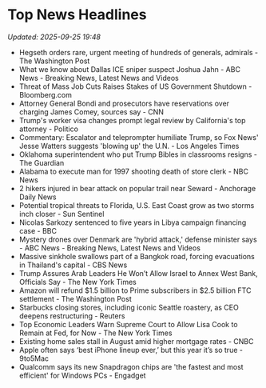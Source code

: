 # Top News Headlines

_Updated: 2025-09-25 19:48_

- Hegseth orders rare, urgent meeting of hundreds of generals, admirals - The Washington Post
- What we know about Dallas ICE sniper suspect Joshua Jahn - ABC News - Breaking News, Latest News and Videos
- Threat of Mass Job Cuts Raises Stakes of US Government Shutdown - Bloomberg.com
- Attorney General Bondi and prosecutors have reservations over charging James Comey, sources say - CNN
- Trump's worker visa changes prompt legal review by California's top attorney - Politico
- Commentary: Escalator and teleprompter humiliate Trump, so Fox News' Jesse Watters suggests 'blowing up' the U.N. - Los Angeles Times
- Oklahoma superintendent who put Trump Bibles in classrooms resigns - The Guardian
- Alabama to execute man for 1997 shooting death of store clerk - NBC News
- 2 hikers injured in bear attack on popular trail near Seward - Anchorage Daily News
- Potential tropical threats to Florida, U.S. East Coast grow as two storms inch closer - Sun Sentinel
- Nicolas Sarkozy sentenced to five years in Libya campaign financing case - BBC
- Mystery drones over Denmark are 'hybrid attack,' defense minister says - ABC News - Breaking News, Latest News and Videos
- Massive sinkhole swallows part of a Bangkok road, forcing evacuations in Thailand's capital - CBS News
- Trump Assures Arab Leaders He Won’t Allow Israel to Annex West Bank, Officials Say - The New York Times
- Amazon will refund $1.5 billion to Prime subscribers in $2.5 billion FTC settlement - The Washington Post
- Starbucks closing stores, including iconic Seattle roastery, as CEO deepens restructuring - Reuters
- Top Economic Leaders Warn Supreme Court to Allow Lisa Cook to Remain at Fed, for Now - The New York Times
- Existing home sales stall in August amid higher mortgage rates - CNBC
- Apple often says ‘best iPhone lineup ever,’ but this year it’s so true - 9to5Mac
- Qualcomm says its new Snapdragon chips are 'the fastest and most efficient' for Windows PCs - Engadget